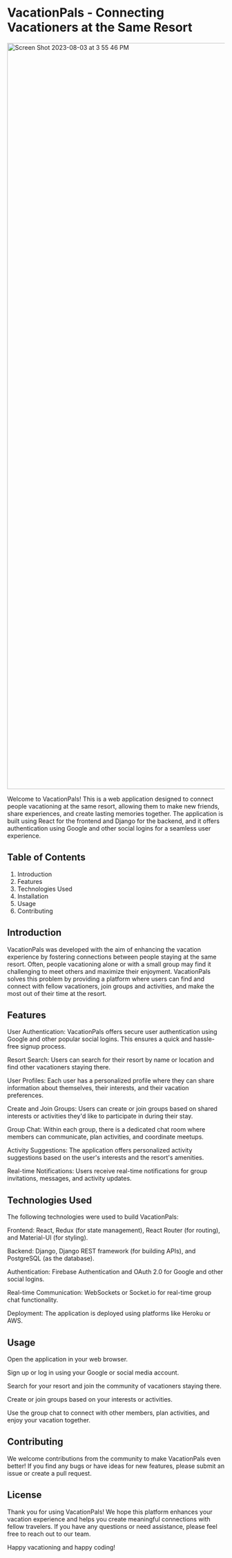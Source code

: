 # VacationPals - Connecting Vacationers at the Same Resort
<img width="1725" alt="Screen Shot 2023-08-03 at 3 55 46 PM" src="https://github.com/npardal/vacationPals/assets/109545900/a33a3556-fc2f-4693-b80c-79322975bf88">

Welcome to VacationPals! This is a web application designed to connect people vacationing at the same resort, allowing them to make new friends, share experiences, and create lasting memories together. The application is built using React for the frontend and Django for the backend, and it offers authentication using Google and other social logins for a seamless user experience.

## Table of Contents
1. Introduction
2. Features
3. Technologies Used
4. Installation
5. Usage
6. Contributing

## Introduction
VacationPals was developed with the aim of enhancing the vacation experience by fostering connections between people staying at the same resort. Often, people vacationing alone or with a small group may find it challenging to meet others and maximize their enjoyment. VacationPals solves this problem by providing a platform where users can find and connect with fellow vacationers, join groups and activities, and make the most out of their time at the resort.

## Features
User Authentication: VacationPals offers secure user authentication using Google and other popular social logins. This ensures a quick and hassle-free signup process.

Resort Search: Users can search for their resort by name or location and find other vacationers staying there.

User Profiles: Each user has a personalized profile where they can share information about themselves, their interests, and their vacation preferences.

Create and Join Groups: Users can create or join groups based on shared interests or activities they'd like to participate in during their stay.

Group Chat: Within each group, there is a dedicated chat room where members can communicate, plan activities, and coordinate meetups.

Activity Suggestions: The application offers personalized activity suggestions based on the user's interests and the resort's amenities.

Real-time Notifications: Users receive real-time notifications for group invitations, messages, and activity updates.

## Technologies Used
The following technologies were used to build VacationPals:

Frontend: React, Redux (for state management), React Router (for routing), and Material-UI (for styling).

Backend: Django, Django REST framework (for building APIs), and PostgreSQL (as the database).

Authentication: Firebase Authentication and OAuth 2.0 for Google and other social logins.

Real-time Communication: WebSockets or Socket.io for real-time group chat functionality.

Deployment: The application is deployed using platforms like Heroku or AWS.


## Usage
Open the application in your web browser.

Sign up or log in using your Google or social media account.

Search for your resort and join the community of vacationers staying there.

Create or join groups based on your interests or activities.

Use the group chat to connect with other members, plan activities, and enjoy your vacation together.

## Contributing
We welcome contributions from the community to make VacationPals even better! If you find any bugs or have ideas for new features, please submit an issue or create a pull request.

## License
Thank you for using VacationPals! We hope this platform enhances your vacation experience and helps you create meaningful connections with fellow travelers. If you have any questions or need assistance, please feel free to reach out to our team.

Happy vacationing and happy coding!
